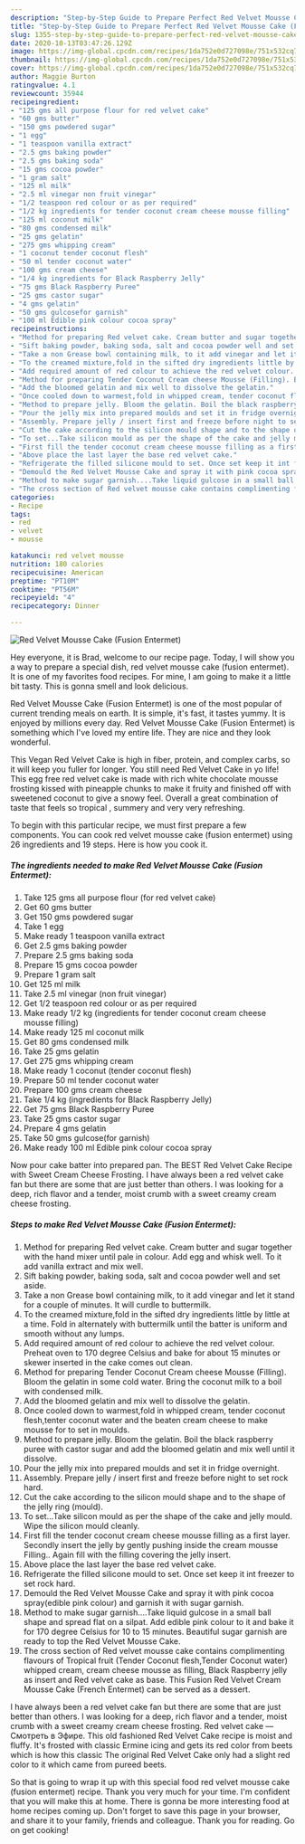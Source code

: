 ```yaml
---
description: "Step-by-Step Guide to Prepare Perfect Red Velvet Mousse Cake (Fusion Entermet)"
title: "Step-by-Step Guide to Prepare Perfect Red Velvet Mousse Cake (Fusion Entermet)"
slug: 1355-step-by-step-guide-to-prepare-perfect-red-velvet-mousse-cake-fusion-entermet
date: 2020-10-13T03:47:26.129Z
image: https://img-global.cpcdn.com/recipes/1da752e0d727098e/751x532cq70/red-velvet-mousse-cake-fusion-entermet-recipe-main-photo.jpg
thumbnail: https://img-global.cpcdn.com/recipes/1da752e0d727098e/751x532cq70/red-velvet-mousse-cake-fusion-entermet-recipe-main-photo.jpg
cover: https://img-global.cpcdn.com/recipes/1da752e0d727098e/751x532cq70/red-velvet-mousse-cake-fusion-entermet-recipe-main-photo.jpg
author: Maggie Burton
ratingvalue: 4.1
reviewcount: 35944
recipeingredient:
- "125 gms all purpose flour for red velvet cake"
- "60 gms butter"
- "150 gms powdered sugar"
- "1 egg"
- "1 teaspoon vanilla extract"
- "2.5 gms baking powder"
- "2.5 gms baking soda"
- "15 gms cocoa powder"
- "1 gram salt"
- "125 ml milk"
- "2.5 ml vinegar non fruit vinegar"
- "1/2 teaspoon red colour or as per required"
- "1/2 kg ingredients for tender coconut cream cheese mousse filling"
- "125 ml coconut milk"
- "80 gms condensed milk"
- "25 gms gelatin"
- "275 gms whipping cream"
- "1 coconut tender coconut flesh"
- "50 ml tender coconut water"
- "100 gms cream cheese"
- "1/4 kg ingredients for Black Raspberry Jelly"
- "75 gms Black Raspberry Puree"
- "25 gms castor sugar"
- "4 gms gelatin"
- "50 gms gulcosefor garnish"
- "100 ml Edible pink colour cocoa spray"
recipeinstructions:
- "Method for preparing Red velvet cake. Cream butter and sugar together with the hand mixer until pale in colour. Add egg and whisk well. To it add vanilla extract and mix well."
- "Sift baking powder, baking soda, salt and cocoa powder well and set aside."
- "Take a non Grease bowl containing milk, to it add vinegar and let it stand for a couple of minutes. It will curdle to buttermilk."
- "To the creamed mixture,fold in the sifted dry ingredients little by little at a time. Fold in alternately with buttermilk until the batter is uniform and smooth without any lumps."
- "Add required amount of red colour to achieve the red velvet colour. Preheat oven to 170 degree Celsius and bake for about 15 minutes or skewer inserted in the cake comes out clean."
- "Method for preparing Tender Coconut Cream cheese Mousse (Filling). Bloom the gelatin in some cold water. Bring the coconut milk to a boil with condensed milk."
- "Add the bloomed gelatin and mix well to dissolve the gelatin."
- "Once cooled down to warmest,fold in whipped cream, tender coconut flesh,tenter coconut water and the beaten cream cheese to make mousse for to set in moulds."
- "Method to prepare jelly. Bloom the gelatin. Boil the black raspberry puree with castor sugar and add the bloomed gelatin and mix well until it dissolve."
- "Pour the jelly mix into prepared moulds and set it in fridge overnight."
- "Assembly. Prepare jelly / insert first and freeze before night to set rock hard."
- "Cut the cake according to the silicon mould shape and to the shape of the jelly ring (mould)."
- "To set...Take silicon mould as per the shape of the cake and jelly mould. Wipe the silicon mould cleanly."
- "First fill the tender coconut cream cheese mousse filling as a first layer. Secondly insert the jelly by gently pushing inside the cream mousse Filling.. Again fill with the filling covering the jelly insert."
- "Above place the last layer the base red velvet cake."
- "Refrigerate the filled silicone mould to set. Once set keep it int freezer to set rock hard."
- "Demould the Red Velvet Mousse Cake and spray it with pink cocoa spray(edible pink colour) and garnish it with sugar garnish."
- "Method to make sugar garnish....Take liquid gulcose in a small ball shape and spread flat on a silpat. Add edible pink colour to it and bake it for 170 degree Celsius for 10 to 15 minutes. Beautiful sugar garnish are ready to top the Red Velvet Mousse Cake."
- "The cross section of Red velvet mousse cake contains complimenting flavours of Tropical fruit (Tender Coconut flesh,Tender Coconut water) whipped cream, cream cheese mousse as filling, Black Raspberry jelly as insert and Red velvet cake as base. This Fusion Red Velvet Cream Mousse Cake (French Entermet) can be served as a dessert."
categories:
- Recipe
tags:
- red
- velvet
- mousse

katakunci: red velvet mousse 
nutrition: 180 calories
recipecuisine: American
preptime: "PT10M"
cooktime: "PT56M"
recipeyield: "4"
recipecategory: Dinner

---
```



![Red Velvet Mousse Cake (Fusion Entermet)](https://img-global.cpcdn.com/recipes/1da752e0d727098e/751x532cq70/red-velvet-mousse-cake-fusion-entermet-recipe-main-photo.jpg)

Hey everyone, it is Brad, welcome to our recipe page. Today, I will show you a way to prepare a special dish, red velvet mousse cake (fusion entermet). It is one of my favorites food recipes. For mine, I am going to make it a little bit tasty. This is gonna smell and look delicious.

Red Velvet Mousse Cake (Fusion Entermet) is one of the most popular of current trending meals on earth. It is simple, it's fast, it tastes yummy. It is enjoyed by millions every day. Red Velvet Mousse Cake (Fusion Entermet) is something which I've loved my entire life. They are nice and they look wonderful.

This Vegan Red Velvet Cake is high in fiber, protein, and complex carbs, so it will keep you fuller for longer. You still need Red Velvet Cake in yo life! This egg free red velvet cake is made with rich white chocolate mousse frosting kissed with pineapple chunks to make it fruity and finished off with sweetened coconut to give a snowy feel. Overall a great combination of taste that feels so tropical , summery and very very refreshing.


To begin with this particular recipe, we must first prepare a few components. You can cook red velvet mousse cake (fusion entermet) using 26 ingredients and 19 steps. Here is how you cook it.

<!--inarticleads1-->

##### The ingredients needed to make Red Velvet Mousse Cake (Fusion Entermet):

1. Take 125 gms all purpose flour (for red velvet cake)
1. Get 60 gms butter
1. Get 150 gms powdered sugar
1. Take 1 egg
1. Make ready 1 teaspoon vanilla extract
1. Get 2.5 gms baking powder
1. Prepare 2.5 gms baking soda
1. Prepare 15 gms cocoa powder
1. Prepare 1 gram salt
1. Get 125 ml milk
1. Take 2.5 ml vinegar (non fruit vinegar)
1. Get 1/2 teaspoon red colour or as per required
1. Make ready 1/2 kg (ingredients for tender coconut cream cheese mousse filling)
1. Make ready 125 ml coconut milk
1. Get 80 gms condensed milk
1. Take 25 gms gelatin
1. Get 275 gms whipping cream
1. Make ready 1 coconut (tender coconut flesh)
1. Prepare 50 ml tender coconut water
1. Prepare 100 gms cream cheese
1. Take 1/4 kg (ingredients for Black Raspberry Jelly)
1. Get 75 gms Black Raspberry Puree
1. Take 25 gms castor sugar
1. Prepare 4 gms gelatin
1. Take 50 gms gulcose(for garnish)
1. Make ready 100 ml Edible pink colour cocoa spray


Now pour cake batter into prepared pan. The BEST Red Velvet Cake Recipe with Sweet Cream Cheese Frosting. I have always been a red velvet cake fan but there are some that are just better than others. I was looking for a deep, rich flavor and a tender, moist crumb with a sweet creamy cream cheese frosting. 

<!--inarticleads2-->

##### Steps to make Red Velvet Mousse Cake (Fusion Entermet):

1. Method for preparing Red velvet cake. Cream butter and sugar together with the hand mixer until pale in colour. Add egg and whisk well. To it add vanilla extract and mix well.
1. Sift baking powder, baking soda, salt and cocoa powder well and set aside.
1. Take a non Grease bowl containing milk, to it add vinegar and let it stand for a couple of minutes. It will curdle to buttermilk.
1. To the creamed mixture,fold in the sifted dry ingredients little by little at a time. Fold in alternately with buttermilk until the batter is uniform and smooth without any lumps.
1. Add required amount of red colour to achieve the red velvet colour. Preheat oven to 170 degree Celsius and bake for about 15 minutes or skewer inserted in the cake comes out clean.
1. Method for preparing Tender Coconut Cream cheese Mousse (Filling). Bloom the gelatin in some cold water. Bring the coconut milk to a boil with condensed milk.
1. Add the bloomed gelatin and mix well to dissolve the gelatin.
1. Once cooled down to warmest,fold in whipped cream, tender coconut flesh,tenter coconut water and the beaten cream cheese to make mousse for to set in moulds.
1. Method to prepare jelly. Bloom the gelatin. Boil the black raspberry puree with castor sugar and add the bloomed gelatin and mix well until it dissolve.
1. Pour the jelly mix into prepared moulds and set it in fridge overnight.
1. Assembly. Prepare jelly / insert first and freeze before night to set rock hard.
1. Cut the cake according to the silicon mould shape and to the shape of the jelly ring (mould).
1. To set...Take silicon mould as per the shape of the cake and jelly mould. Wipe the silicon mould cleanly.
1. First fill the tender coconut cream cheese mousse filling as a first layer. Secondly insert the jelly by gently pushing inside the cream mousse Filling.. Again fill with the filling covering the jelly insert.
1. Above place the last layer the base red velvet cake.
1. Refrigerate the filled silicone mould to set. Once set keep it int freezer to set rock hard.
1. Demould the Red Velvet Mousse Cake and spray it with pink cocoa spray(edible pink colour) and garnish it with sugar garnish.
1. Method to make sugar garnish....Take liquid gulcose in a small ball shape and spread flat on a silpat. Add edible pink colour to it and bake it for 170 degree Celsius for 10 to 15 minutes. Beautiful sugar garnish are ready to top the Red Velvet Mousse Cake.
1. The cross section of Red velvet mousse cake contains complimenting flavours of Tropical fruit (Tender Coconut flesh,Tender Coconut water) whipped cream, cream cheese mousse as filling, Black Raspberry jelly as insert and Red velvet cake as base. This Fusion Red Velvet Cream Mousse Cake (French Entermet) can be served as a dessert.


I have always been a red velvet cake fan but there are some that are just better than others. I was looking for a deep, rich flavor and a tender, moist crumb with a sweet creamy cream cheese frosting. Red velvet cake — Смотреть в Эфире. This old fashioned Red Velvet Cake recipe is moist and fluffy. It&#39;s frosted with classic Ermine icing and gets its red color from beets which is how this classic The original Red Velvet Cake only had a slight red color to it which came from pureed beets. 

So that is going to wrap it up with this special food red velvet mousse cake (fusion entermet) recipe. Thank you very much for your time. I'm confident that you will make this at home. There is gonna be more interesting food at home recipes coming up. Don't forget to save this page in your browser, and share it to your family, friends and colleague. Thank you for reading. Go on get cooking!

